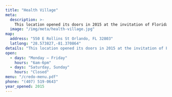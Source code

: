```yaml
---
title: "Health Village"
meta:
  description: >-
    This location opened its doors in 2015 at the invitation of Florida Hospital with the vision of becoming the neighborhood coffee shop for the burgeoning Health Village. Outlined with a 30&#x27; high wall of windows right along the Sun Rail route, it&#x27;s an inspiring place to work or meet and get things done. Open five days a week, and the mezzanine or whole space is available to rent for private events. Parking is available at two garages and we&#x27;ll validate.
  image: "/img/meta/health-village.jpg"
map:
  address: "550 E Rollins St Orlando, FL 32803"
  latlong: "28.573827,-81.370864"
details: "This location opened its doors in 2015 at the invitation of Florida Hospital with the vision of becoming the neighborhood coffee shop for the burgeoning Health Village. Outlined with a 30&#x27; high wall of windows right along the Sun Rail route, it&#x27;s an inspiring place to work or meet and get things done. Open five days a week, and the mezzanine or whole space is available to rent for private events. Parking is available at two garages and we&#x27;ll validate."
open:
  - days: "Monday – Friday"
    hours: "6am-6pm"
  - days: "Saturday, Sunday"
    hours: "Closed"
menu: "/credo-menu.pdf"
phone: "(407) 519-0643"
year_opened: 2015
---
```

